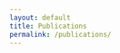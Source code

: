 ```yaml
---
layout: default
title: Publications
permalink: /publications/
---
```


<!-- Placeholder page for Publications. Content to be added later. -->
